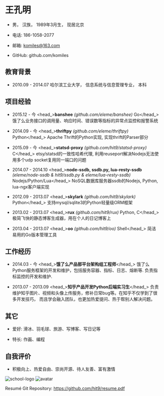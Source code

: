 王孔明
====

- 男， 汉族， 1989年3月生， 现居北京

- 电话: 186-1058-2077

- 邮箱: komiles@163.com

- GitHub: github.com/komiles

教育背景
--------

- 2010.09 - 2014.07 哈尔滨工业大学， 信息系统与信息管理专业， 本科

项目经验
--------

- <datetime>2015.12 - 今</datetime> <head_>**banshee** *(github.com/eleme/banshee)* <lang>Go</lang></head_>
<description>饿了么业务接口的调用量、响应时间、错误数等指标的异常点监控和报警系统</description>

- <datetime>2014.09 - 今</datetime> <head_>**thriftpy** *(github.com/eleme/thriftpy)* <lang>Python</lang></head_>
<description>Apache Thrift的Python实现, 实现thrift的Parser部分</description>

- <datetime>2015.09 - 今</datetime> <head_>**statsd-proxy** *(github.com/hit9/statsd-proxy)* <lang>C</lang></head_>
<description>etsy/statsd的一致性哈希代理, 利用reuseport解决Nodejs无法使用多个udp socket复用同一端口的问题</description>

- <datetime>2014.07 - 2014.10</datetime> <head_>**node-ssdb, ssdb.py, lua-resty-ssdb** *(eleme/node-ssdb & hit9/ssdb.py & eleme/lua-resty-ssdb)* 
<lang>Nodejs/Python/Lua</lang></head_>
<description>NoSQL数据库服务器ssdb的Nodejs, Python, lua-ngx客户端实现</description>

- <datetime>2012.09 - 2013.07</datetime> <head_>**skylark** *(github.com/hit9/skylark)* <lang>Python</lang></head_>
<description>支持mysql/sqlite3的Python轻量级ORM框架</description>

- <datetime>2013.02 - 2013.07</datetime> <head_>**rux** *(github.com/hit9/rux)*  <lang>Python, C</lang></head_>
<description>极简飞快的静态博客生成器，用在个人的日记博客上</description>

- <datetime>2013.04 - 2013.07</datetime> <head_>**oo** *(github.com/hit9/oo)* <lang>Shell</lang></head_>
<description>简洁易用的Go版本管理工具</description>

工作经历
--------

- <datetime>2014.03 - 今 </datetime> <head_>**饿了么产品部平台架构组工程师**</head_>
<description>饿了么Python服务框架的开发和维护，包括服务容器、指标、日志、熔断等. 负责指标监控的开发和维护.
</description>

- <datetime>2013.07 - 2013.09</datetime> <head_>**知乎产品开发Python后端实习生**</head_>
<description>负责维护知乎图片、视频和头像上传服务，修补日常bug等。在知乎不仅学到了很多开发技巧，
而且学会融入团队，也更加热爱提问、热于帮别人解决问题。</description>

其它
----

- 爱好: 滑冰、羽毛球、旅游、写博客、写日记等

- 特长: 作画、编程

自我评价
--------

- 积极向上、热爱自由、崇尚开源、待人友善、富有激情

![school-logo](../images/hit_logo.jpg)
![avatar](../images/avatar.jpg)

<footnote>Resumé Git Repository: https://github.com/hit9/resume.pdf</footnote>
